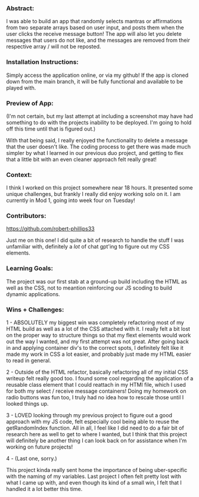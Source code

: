 
### Abstract:
[//]: <> (Briefly describe what you built and its features. What problem is the app solving? How does this application solve that problem?)

I was able to build an app that randomly selects mantras or affirmations from two separate arrays based on user input, and posts them when the user clicks the receive message button! The app will also let you delete messages that users do not like, and the messages are removed from their respective array / will not be reposted.

### Installation Instructions:
[//]: <> (What steps does a person have to take to get your app cloned down and running?)

Simply access the application online, or via my github! If the app is cloned down from the main branch, it will be fully functional and available to be played with.

### Preview of App:
[//]: <> (Provide ONE gif or screenshot of your application - choose the "coolest" piece of functionality to show off.)

(I'm not certain, but my last attempt at including a screenshot may have had something to do with the projects inability to be deployed. I'm going to hold off this time until that is figured out.)

With that being said, I really enjoyed the functionality to delete a message that the user doesn't like. The coding process to get there was made much simpler by what I learned in our previous duo project, and getting to flex that a little bit with an even cleaner approach felt really great! 

### Context:
[//]: <> (Give some context for the project here. How long did you have to work on it? How far into the Turing program are you?)

I think I worked on this project somewhere near 18 hours. It presented some unique challenges, but frankly I really did enjoy working solo on it. I am currently in Mod 1, going into week four on Tuesday!

### Contributors:
[//]: <> (Who worked on this application? Link to their GitHubs.)

https://github.com/robert-phillips33

Just me on this one! I did quite a bit of research to handle the stuff I was unfamiliar with, definitely a *lot* of chat gpt'ing to figure out my CSS elements.


### Learning Goals:
[//]: <> (What were the learning goals of this project? What tech did you work with?)

The project was our first stab at a ground-up build including the HTML as well as the CSS, not to meantion reinforcing our JS scoding to build dynamic applications. 


### Wins + Challenges:
[//]: <> (What are 2-3 wins you have from this project? What were some challenges you faced - and how did you get over them?)

1 - ABSOLUTELY my biggest win was completely refactoring most of my HTML build as well as a lot of the CSS attached with it. I really felt a bit lost on the proper way to structure things so that my flext elements would work out the way I wanted, and my first attempt was not great. After going back in and applying container div's to the correct spots, I definitely felt like it made my work in CSS a lot easier, and probably just made my HTML easier to read in general.  

2 - Outside of the HTML refactor, basically refactoring all of my initial CSS writeup felt really good too. I found some cool regarding the application of a reusable class element that I could reattach in my HTMl file, which I used for both my select / receive message containers! Doing my homework on radio buttons was fun too, I truly had no idea how to rescale those until I looked things up.

3 - LOVED looking through my previous project to figure out a good approach with my JS code, felt especially cool being able to reuse the getRandomIndex function. All in all, I feel like I did need to do a fair bit of research here as well to get to where I wanted, but I think that this project will definitely be another thing I can look back on for assistance when I'm working on future projects!

4 - (Last one, sorry.)

This project kinda really sent home the importance of being uber-specific with the naming of my variables. Last project I often felt pretty lost with what I came up with, and even though its kind of a small win, I felt that I handled it a lot better this time.
